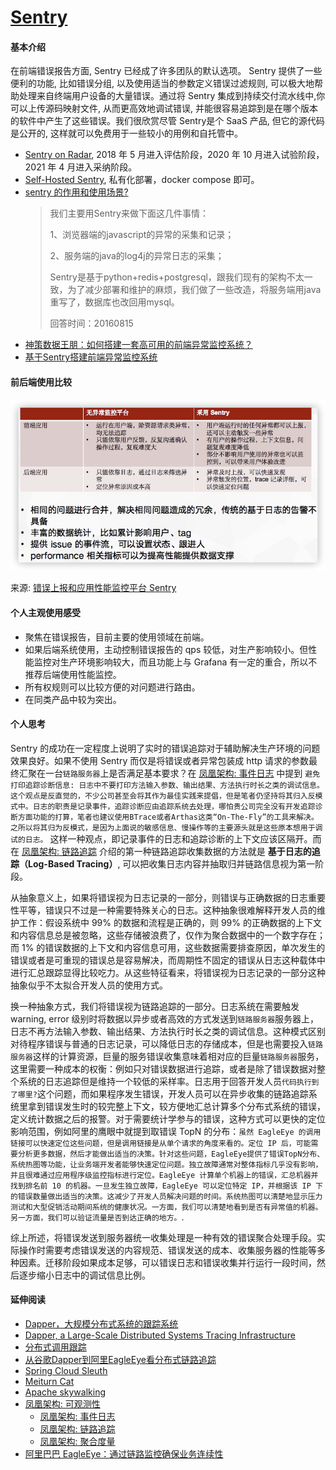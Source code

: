 # [Sentry](https://sentry.io/welcome/)

#### 基本介绍

在前端错误报告方面, Sentry 已经成了许多团队的默认选项。 Sentry 提供了一些便利的功能, 比如错误分组, 以及使用适当的参数定义错误过滤规则, 可以极大地帮助处理来自终端用户设备的大量错误。通过将 Sentry 集成到持续交付流水线中,你可以上传源码映射文件, 从而更高效地调试错误, 并能很容易追踪到是在哪个版本的软件中产生了这些错误。我们很欣赏尽管 Sentry是个 SaaS 产品, 但它的源代码是公开的, 这样就可以免费用于一些较小的用例和自托管中。

* [Sentry on Radar](https://www.thoughtworks.com/radar/tools/sentry), 2018 年 5 月进入评估阶段，2020 年 10 月进入试验阶段，2021 年 4 月进入采纳阶段。
* [Self-Hosted Sentry](https://develop.sentry.dev/self-hosted/), 私有化部署，docker compose 即可。
* [sentry 的作用和使用场景?](https://www.zhihu.com/question/23922181)
  > 我们主要用Sentry来做下面这几件事情：
  > 
  >   1、浏览器端的javascript的异常的采集和记录；
  > 
  >   2、服务端的java的log4j的异常日志的采集；
  > 
  >   Sentry是基于python+redis+postgresql，跟我们现有的架构不太一致，为了减少部署和维护的麻烦，我们做了一些改造，将服务端用java重写了，数据库也改回用mysql。
  > 
  >   回答时间：20160815
* [神策数据王朋：如何搭建一套高可用的前端异常监控系统？](https://zhuanlan.zhihu.com/p/381930994)
* [基于Sentry搭建前端异常监控系统](https://segmentfault.com/a/1190000040237095)
  
#### 前后端使用比较

![](../images/3550757827-6015146472801.png)

来源: [错误上报和应用性能监控平台 Sentry](https://segmentfault.com/a/1190000039131388)

#### 个人主观使用感受

* 聚焦在错误报告，目前主要的使用领域在前端。
* 如果后端系统使用，主动控制错误报告的 qps 较低，对生产影响较小。但性能监控对生产环境影响较大，而且功能上与 Grafana 有一定的重合，所以不推荐后端使用性能监控。
* 所有权规则可以比较方便的对问题进行路由。
* 在同类产品中较为突出。

#### 个人思考

Sentry 的成功在一定程度上说明了实时的错误追踪对于辅助解决生产环境的问题效果良好。如果不使用 Sentry 而仅是将错误或者异常包装成 http 请求的参数最终汇聚在一台`链路服务器`上是否满足基本要求？在 [凤凰架构: 事件日志](https://icyfenix.cn/distribution/observability/logging.html) 中提到 `避免打印追踪诊断信息: 日志中不要打印方法输入参数、输出结果、方法执行时长之类的调试信息。这个观点是反直觉的，不少公司甚至会将其作为最佳实践来提倡，但是笔者仍坚持将其归入反模式中。日志的职责是记录事件，追踪诊断应由追踪系统去处理，哪怕贵公司完全没有开发追踪诊断方面功能的打算，笔者也建议使用BTrace或者Arthas这类“On-The-Fly”的工具来解决。之所以将其归为反模式，是因为上面说的敏感信息、慢操作等的主要源头就是这些原本想用于调试的日志。` 这样一种观点，即记录事件的日志和追踪诊断的上下文应该区隔开。而在 [凤凰架构: 链路追踪](https://icyfenix.cn/distribution/observability/tracing.html) 介绍的第一种链路追踪收集数据的方法就是 **基于日志的追踪（Log-Based Tracing）**, 可以把收集日志内容并抽取归并链路信息视为第一阶段。

从抽象意义上，如果将错误视为日志记录的一部分，则错误与正确数据的日志重要性平等，错误只不过是一种需要特殊关心的日志。这种抽象很难解释开发人员的维护工作：假设系统中 99% 的数据和流程是正确的，则 99% 的正确数据的上下文和内容信息总是被忽略，这些存储被浪费了，仅作为聚合数据中的一个数字存在；而 1% 的错误数据的上下文和内容信息可用，这些数据需要排查原因，单次发生的错误或者是可重现的错误总是容易解决，而周期性不固定的错误从日志这种载体中进行汇总跟踪显得比较吃力。从这些特征看来，将错误视为日志记录的一部分这种抽象似乎不太拟合开发人员的使用方式。

换一种抽象方式，我们将错误视为链路追踪的一部分。日志系统在需要触发 warning, error 级别时将数据以异步或者高效的方式发送到`链路服务器`服务器上，日志不再方法输入参数、输出结果、方法执行时长之类的调试信息。这种模式区别对待程序错误与普通的日志记录，可以降低日志的存储成本，但是也需要投入`链路服务器`这样的计算资源，巨量的服务错误收集意味着相对应的巨量`链路服务器`服务，这里需要一种成本的权衡：例如只对错误数据进行追踪，或者是除了错误数据对整个系统的日志追踪但是维持一个较低的采样率。日志用于回答开发人员`代码执行到了哪里?`这个问题，而如果程序发生错误，开发人员可以在异步收集的链路追踪系统里拿到错误发生时的较完整上下文，较方便地汇总计算多个分布式系统的错误，定义统计数据之后的报警。对于需要统计学参与的错误，这种方式可以更快的定位影响范围，例如阿里的鹰眼中就提到取错误 TopN 的分布：`虽然 EagleEye 的调用链接可以快速定位这些问题，但是调用链接是从单个请求的角度来看的。定位 IP 后，可能需要分析更多数据，然后才能做出适当的决策。针对这些问题，EagleEye提供了错误TopN分布、系统热图等功能，让业务端开发者能够快速定位问题。独立故障通常对整体指标几乎没有影响，并且很难通过应用程序级监控指标进行定位。EagleEye 计算单个机器上的错误，汇总机器并找到排名前 10 的机器。一旦发生独立故障，EagleEye 可以定位特定 IP，并根据该 IP 下的错误数量做出适当的决策。这减少了开发人员解决问题的时间。系统热图可以清楚地显示压力测试和大型促销活动期间系统的健康状况。一方面，我们可以清楚地看到是否有异常值的机器。另一方面，我们可以验证流量是否到达正确的地方。`.

综上所述，将错误发送到服务器统一收集处理是一种有效的错误聚合处理手段。实际操作时需要考虑错误发送的内容规范、错误发送的成本、收集服务器的性能等多种因素。迁移阶段如果成本足够，可以错误日志和错误收集并行运行一段时间，然后逐步缩小日志中的调试信息比例。

#### 延伸阅读

* [Dapper，大规模分布式系统的跟踪系统](http://bigbully.github.io/Dapper-translation/)
* [Dapper, a Large-Scale Distributed Systems Tracing Infrastructure](http://static.googleusercontent.com/media/research.google.com/en//pubs/archive/36356.pdf)
* [分布式调用跟踪](https://github.com/HiAwesome/micro_services_arch/blob/master/distributed_trace.md)
* [从谷歌Dapper到阿里EagleEye看分布式链路追踪](https://zhuanlan.zhihu.com/p/163806366)
* [Spring Cloud Sleuth](https://github.com/spring-cloud/spring-cloud-sleuth)
* [Meiturn Cat](https://github.com/dianping/cat)
* [Apache skywalking](https://github.com/apache/skywalking)
* [凤凰架构: 可观测性](https://icyfenix.cn/distribution/observability/)
  * [凤凰架构: 事件日志](https://icyfenix.cn/distribution/observability/logging.html)
  * [凤凰架构: 链路追踪](https://icyfenix.cn/distribution/observability/tracing.html)
  * [凤凰架构: 聚合度量](https://icyfenix.cn/distribution/observability/metrics.html)
* [阿里巴巴 EagleEye：通过链路监控确保业务连续性](https://www.alibabacloud.com/blog/alibaba-eagleeye-ensuring-business-continuity-through-link-monitoring_594157)

